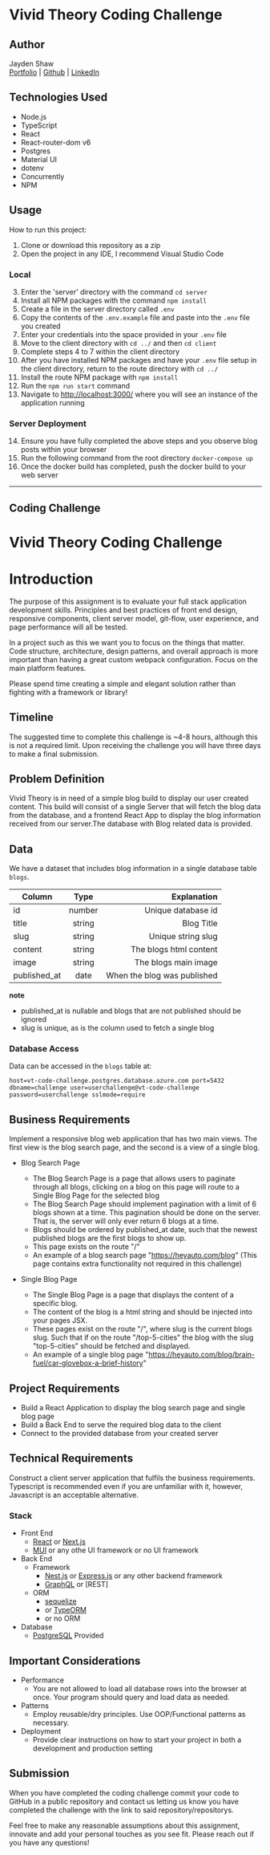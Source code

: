 # Vivid Theory Coding Challenge

## Author
Jayden Shaw\
[Portfolio](https://jaydenshaw.com/) | [Github](https://github.com/jshaw990) | [LinkedIn](https://www.linkedin.com/in/jayden-shaw)

## Technologies Used
- Node.js
- TypeScript
- React
- React-router-dom v6
- Postgres
- Material UI
- dotenv
- Concurrently
- NPM

## Usage 
How to run this project:
1. Clone or download this repository as a zip
2. Open the project in any IDE, I recommend Visual Studio Code

### Local
3. Enter the 'server' directory with the command `cd server`
4. Install all NPM packages with the command `npm install`
5. Create a file in the server directory called `.env`
6. Copy the contents of the `.env.example` file and paste into the `.env` file you created
7. Enter your credentials into the space provided in your `.env` file
8. Move to the client directory with `cd ../` and then `cd client`
9. Complete steps 4 to 7 within the client directory
10. After you have installed NPM packages and have your `.env` file setup in the client directory, return to the route directory with `cd ../`
11. Install the route NPM package with `npm install`
12. Run the `npm run start` command
13. Navigate to [http://localhost:3000/](http://localhost:3000/) where you will see an instance of the application running

### Server Deployment
14. Ensure you have fully completed the above steps and you observe blog posts within your browser
15. Run the following command from the root directory `docker-compose up`
16. Once the docker build has completed, push the docker build to your web server

---

## Coding Challenge

# Vivid Theory Coding Challenge

# Introduction

The purpose of this assignment is to evaluate your full stack application development skills. Principles and best practices of front end design, responsive components, client server model, git-flow, user experience, and page performance will all be tested.

In a project such as this we want you to focus on the things that matter. Code structure, architecture, design patterns, and overall approach is more important than having a great custom webpack configuration. Focus on the main platform features.

Please spend time creating a simple and elegant solution rather than fighting with a framework or library!

## Timeline

The suggested time to complete this challenge is ~4-8 hours, although this is not a required limit. Upon receiving the challenge you will have three days to make a final submission.

## Problem Definition

Vivid Theory is in need of a simple blog build to display our user created content. This build will consist of a single Server that will fetch the blog data from the database, and a frontend React App to display the blog information received from our server.The database with Blog related data is provided.  

## Data

We have a dataset that includes blog information in a single database table `blogs`.

| Column           |  Type  |                   Explanation |
| ---------------- | :----: | ----------------------------: |
| id               | number |            Unique database id |
| title            | string |                    Blog Title |    
| slug             | string |            Unique string slug |       
| content          | string |        The blogs html content |
| image            | string |          The blogs main image |
| published_at     |  date  |   When the blog was published | (nullable)


**note**
- published_at is nullable and blogs that are not published should be ignored
- slug is unique, as is the column used to fetch a single blog

### Database Access
Data can be accessed in the `blogs` table at:

`host=vt-code-challenge.postgres.database.azure.com port=5432 dbname=challenge user=userchallenge@vt-code-challenge password=userchallenge sslmode=require`

## Business Requirements

Implement a responsive blog web application that has two main views. The first view is the blog search page, and the second is a view of a single blog.

- Blog Search Page
  - The Blog Search Page is a page that allows users to paginate through all blogs, 
    clicking on a blog on this page will route to a Single Blog Page for the 
    selected blog
  - The Blog Search Page should implement pagination with a limit of 6 blogs shown 
    at a time. This pagination should be done on the server. That is, the server will
    only ever return 6 blogs at a time.
  - Blogs should be ordered by published_at date, such that the newest published blogs
    are the first blogs to show up.
  - This page exists on the route "/"
  - An example of a blog search page "https://heyauto.com/blog" (This page contains 
    extra functionality not required in this challenge)

- Single Blog Page
  - The Single Blog Page is a page that displays the content of a specific blog.
  - The content of the blog is a html string and should be injected into your pages
    JSX.
  - These pages exist on the route "/<slug>", where slug is the current blogs slug.
    Such that if on the route "/top-5-cities" the blog with the slug "top-5-cities"
    should be fetched and displayed.
  - An example of a single blog page 
    "https://heyauto.com/blog/brain-fuel/car-glovebox-a-brief-history" 

## Project Requirements
  - Build a React Application to display the blog search page and single blog page
  - Build a Back End to serve the required blog data to the client
  - Connect to the provided database from your created server

## Technical Requirements

Construct a client server application that fulfils the business requirements. Typescript is recommended even if you are unfamiliar with it, however, Javascript is an acceptable alternative.

### Stack

- Front End
  - [React](https://reactjs.org/) 
    or [Next.js](https://nextjs.org/)
  - [MUI](https://mui.com/) 
    or any othe UI framework or no UI framework
- Back End
  - Framework
    - [Nest.js](https://nestjs.com/) 
      or [Express.js](https://expressjs.com/)
      or any other backend framework
    - [GraphQL](https://graphql.org/) or [REST]
  - ORM
    - [sequelize](https://sequelize.org/)
    - or [TypeORM](https://typeorm.io/#/)
    - or no ORM
- Database
  - [PostgreSQL](https://www.postgresql.org/) Provided

## Important Considerations

- Performance
  - You are not allowed to load all database rows into the browser at once. Your program should query and load data as needed.
- Patterns
  - Employ reusable/dry principles. Use OOP/Functional patterns as necessary.
- Deployment
  - Provide clear instructions on how to start your project in both a development and production setting

## Submission

When you have completed the coding challenge commit your code to GitHub in a public repository and contact us letting us know you have completed the challenge with the link to said repository/repositorys.

Feel free to make any reasonable assumptions about this assignment, innovate and add your personal touches as you see fit. Please reach out if you have any questions!
